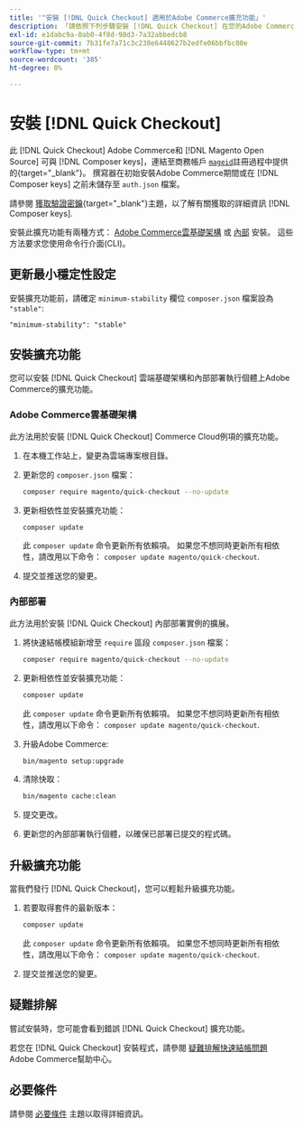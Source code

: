 ```yaml
---
title: '"安裝 [!DNL Quick Checkout] 適用於Adobe Commerce擴充功能」'
description: 「請依照下列步驟安裝 [!DNL Quick Checkout] 在您的Adobe Commerce專案中。」
exl-id: e1dabc9a-0ab0-4f8d-98d3-7a32abbedcb8
source-git-commit: 7b31fe7a71c3c238e6448627b2edfe06bbfbc80e
workflow-type: tm+mt
source-wordcount: '385'
ht-degree: 0%

---
```


# 安裝 [!DNL Quick Checkout]

此 [!DNL Quick Checkout] Adobe Commerce和 [!DNL Magento Open Source] 可與 [!DNL Composer keys]，連結至商務帳戶 [`mageid`](https://devdocs.magento.com/marketplace/sellers/profile-personal.html#field-descriptions)註冊過程中提供的{target=&quot;_blank&quot;}。 撰寫器在初始安裝Adobe Commerce期間或在 [!DNL Composer keys] 之前未儲存至 `auth.json` 檔案。

請參閱 [獲取驗證密鑰](https://devdocs.magento.com/guides/v2.4/install-gde/prereq/connect-auth.html){target=&quot;_blank&quot;}主題，以了解有關獲取的詳細資訊 [!DNL Composer keys].

安裝此擴充功能有兩種方式： [Adobe Commerce雲基礎架構](#magento-commerce-cloud) 或 [內部](#on-premises) 安裝。 這些方法要求您使用命令行介面(CLI)。

## 更新最小穩定性設定

安裝擴充功能前，請確定 `minimum-stability` 欄位 `composer.json` 檔案設為 `"stable"`:

`"minimum-stability": "stable"`

## 安裝擴充功能

您可以安裝 [!DNL Quick Checkout] 雲端基礎架構和內部部署執行個體上Adobe Commerce的擴充功能。

### Adobe Commerce雲基礎架構

此方法用於安裝 [!DNL Quick Checkout] Commerce Cloud例項的擴充功能。

1. 在本機工作站上，變更為雲端專案根目錄。

1. 更新您的 `composer.json` 檔案：

   ```bash
   composer require magento/quick-checkout --no-update
   ```

1. 更新相依性並安裝擴充功能：

   ```bash
   composer update
   ```

   此 `composer update` 命令更新所有依賴項。 如果您不想同時更新所有相依性，請改用以下命令： `composer update magento/quick-checkout`.

1. 提交並推送您的變更。

### 內部部署

此方法用於安裝 [!DNL Quick Checkout] 內部部署實例的擴展。

1. 將快速結帳模組新增至 `require` 區段 `composer.json` 檔案：

   ```bash
   composer require magento/quick-checkout --no-update
   ```

1. 更新相依性並安裝擴充功能：

   ```bash
   composer update
   ```

   此 `composer update` 命令更新所有依賴項。 如果您不想同時更新所有相依性，請改用以下命令： `composer update magento/quick-checkout`.

1. 升級Adobe Commerce:

   ```bash
   bin/magento setup:upgrade
   ```

1. 清除快取：

   ```bash
   bin/magento cache:clean
   ```

1. 提交更改。
1. 更新您的內部部署執行個體，以確保已部署已提交的程式碼。

## 升級擴充功能

當我們發行 [!DNL Quick Checkout]，您可以輕鬆升級擴充功能。

1. 若要取得套件的最新版本：

   ```bash
   composer update
   ```

   此 `composer update` 命令更新所有依賴項。 如果您不想同時更新所有相依性，請改用以下命令： `composer update magento/quick-checkout`.

1. 提交並推送您的變更。

## 疑難排解

嘗試安裝時，您可能會看到錯誤 [!DNL Quick Checkout] 擴充功能。

若您在 [!DNL Quick Checkout] 安裝程式，請參閱 [疑難排解快速結帳問題](https://support.magento.com/hc/en-us/articles/6909450342541) Adobe Commerce幫助中心。

## 必要條件

請參閱 [必要條件](../quick-checkout/prerequisites.md) 主題以取得詳細資訊。
